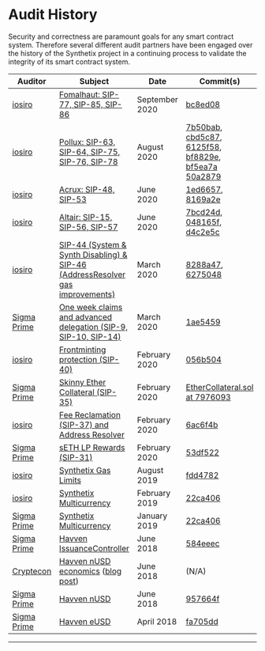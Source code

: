 # Audit History

Security and correctness are paramount goals for any smart contract
system. Therefore several different audit partners have been engaged
over the history of the Synthetix project in a continuing process to
validate the integrity of its smart contract system.

| Auditor                               | Subject                                                                                                                                                                      | Date           | Commit(s)                                                                                                                                                                                                                                                                                                                                                                                                                                                                                                                                                                                                                   |
| ------------------------------------- | ---------------------------------------------------------------------------------------------------------------------------------------------------------------------------- | -------------- | --------------------------------------------------------------------------------------------------------------------------------------------------------------------------------------------------------------------------------------------------------------------------------------------------------------------------------------------------------------------------------------------------------------------------------------------------------------------------------------------------------------------------------------------------------------------------------------------------------------------------- |
| [iosiro](https://www.iosiro.com/)     | [Fomalhaut: SIP-77, SIP-85, SIP-86](https://iosiro.com/audits/synthetix-fomalhaut-release-smart-contract-audit)                                                              | September 2020 | [bc8ed08](https://github.com/Synthetixio/synthetix/commit/bc8ed0867a1477b23e3d4afbebfd47835610ea38)                                                                                                                                                                                                                                                                                                                                                                                                                                                                                                                         |
| [iosiro](https://www.iosiro.com/)     | [Pollux: SIP-63, SIP-64, SIP-75, SIP-76, SIP-78](https://iosiro.com/audits/synthetix-pollux-release-smart-contract-audit)                                                    | August 2020    | [7b50bab](https://github.com/Synthetixio/synthetix/commit/7b50bab5a8156222aae065fb60a31a51080c4816), [cbd5c87](https://github.com/Synthetixio/synthetix/commit/cbd5c87c0bffc3fab345ffc0905b5e5b9b62f7b3), [6125f58](https://github.com/Synthetixio/synthetix/commit/6125f587a7e6c22989e1a239ed3d3932bce79fcf), [bf8829e](https://github.com/Synthetixio/synthetix/commit/bf8829e9c33fbfd745aa076accee28f741c9712a), [bf5ea7a](https://github.com/Synthetixio/synthetix/commit/bf5ea7a433aaab83b9fbaca92f152a52b07b20c5) [50a2879](https://github.com/Synthetixio/synthetix/commit/50a2879127facda1ea716007873b5be162d13df6) |
| [iosiro](https://www.iosiro.com/)     | [Acrux: SIP-48, SIP-53](https://iosiro.com/audits/synthetix-acrux-release-smart-contract-audit)                                                                              | June 2020      | [1ed6657](https://github.com/Synthetixio/synthetix/commit/1ed6657a4af2e80d0fcc844ce4e381831ef7b931), [8169a2e](https://github.com/Synthetixio/synthetix/commit/8169a2ee452b060178455cb6369ac59363179c42)                                                                                                                                                                                                                                                                                                                                                                                                                    |
| [iosiro](https://www.iosiro.com/)     | [Altair: SIP-15, SIP-56, SIP-57](https://iosiro.com/audits/synthetix-altair-release-smart-contract-audit)                                                                    | June 2020      | [7bcd24d](https://github.com/Synthetixio/synthetix/tree/7bcd24db1fdbde57e62e0f07ad5666439034c358/contracts), [048165f](https://github.com/Synthetixio/synthetix/pull/526/commits/048165ff1f57e8fc9ee7dbd350d6390f38f92f0c), [d4c2e5c](https://github.com/Synthetixio/synthetix/pull/512/commits/d4c2e5c69449675313d36655b2fe0fac2aaa3b35)                                                                                                                                                                                                                                                                                   |
| [iosiro](https://www.iosiro.com/)     | [SIP-44 (System & Synth Disabling) & SIP-46 (AddressResolver gas improvements)](https://iosiro.com/audits/synthetix-sip-44-and-sip-46-smart-contract-audit)                  | March 2020     | [8288a47](https://github.com/Synthetixio/synthetix/commit/8288a4773d54b5f91ef524003dae14551a73f4ff), [6275048](https://github.com/Synthetixio/synthetix/commit/62750484b104f8e9378eb947f552d545c79749c5)                                                                                                                                                                                                                                                                                                                                                                                                                    |
| [Sigma Prime](https://sigmaprime.io/) | [One week claims and advanced delegation (SIP-9, SIP-10, SIP-14)](https://github.com/sigp/public-audits/blob/master/synthetix/delegates/review.pdf)                          | March 2020     | [1ae5459](https://github.com/Synthetixio/synthetix/commit/1ae5459c49724ff252c2b9be269e061b47c2f41d)                                                                                                                                                                                                                                                                                                                                                                                                                                                                                                                         |
| [iosiro](https://www.iosiro.com/)     | [Frontminting protection (SIP-40)](https://iosiro.com/audits/synthetix-pr-435-smart-contract-audit)                                                                          | February 2020  | [056b504](https://github.com/Synthetixio/synthetix/tree/056b504c11e530d725ad9349cf6b700f3a135468)                                                                                                                                                                                                                                                                                                                                                                                                                                                                                                                           |
| [Sigma Prime](https://sigmaprime.io/) | [Skinny Ether Collateral (SIP-35)](https://github.com/sigp/public-audits/blob/master/synthetix/ethercollateral/review.pdf)                                                   | February 2020  | [EtherCollateral.sol at 7976093](https://github.com/Synthetixio/synthetix/blob/79760933719b1222a83f1978a4b94e4e673bc2a6/contracts/EtherCollateral.sol)                                                                                                                                                                                                                                                                                                                                                                                                                                                                      |
| [iosiro](https://www.iosiro.com/)     | [Fee Reclamation (SIP-37) and Address Resolver](https://www.iosiro.com/audits/synthetix-SIP37-smart-contract-audit)                                                          | February 2020  | [6ac6f4b](https://github.com/Synthetixio/synthetix/tree/6ac6f4b642e6f06e7531d9fcdfd655ad27acda9e)                                                                                                                                                                                                                                                                                                                                                                                                                                                                                                                           |
| [Sigma Prime](https://sigmaprime.io/) | [sETH LP Rewards (SIP-31)](https://github.com/sigp/public-audits/blob/master/synthetix/unipool/review.pdf)                                                                   | February 2020  | [53df522](https://github.com/Synthetixio/Unipool/commit/53df522e0e2b969703a298734c6f10aa0474d43b)                                                                                                                                                                                                                                                                                                                                                                                                                                                                                                                           |
| [iosiro](https://www.iosiro.com/)     | [Synthetix Gas Limits](https://www.iosiro.com/audits/synthetix-phase-2-smart-contract-audit)                                                                                 | August 2019    | [fdd4782](https://github.com/Synthetixio/synthetix/tree/fdd4782ebebd7b4892c8a68000f76708d5d1aa7b)                                                                                                                                                                                                                                                                                                                                                                                                                                                                                                                           |
| [iosiro](https://www.iosiro.com/)     | [Synthetix Multicurrency](https://www.iosiro.com/audits/synthetix-phase-1-smart-contract-audit)                                                                              | February 2019  | [22ca406](https://github.com/Synthetixio/synthetix/tree/22ca4064ed1f295675d2d8d2c6e21c9e52825dab)                                                                                                                                                                                                                                                                                                                                                                                                                                                                                                                           |
| [Sigma Prime](https://sigmaprime.io/) | [Synthetix Multicurrency](https://github.com/sigp/public-audits/blob/master/synthetix/multicurrency/review.pdf)                                                              | January 2019   | [22ca406](https://github.com/Synthetixio/synthetix/tree/22ca4064ed1f295675d2d8d2c6e21c9e52825dab)                                                                                                                                                                                                                                                                                                                                                                                                                                                                                                                           |
| [Sigma Prime](https://sigmaprime.io/) | [Havven IssuanceController](https://github.com/sigp/public-audits/blob/master/havven-2018-06-18/review.pdf)                                                                  | June 2018      | [584eeec](https://github.com/Synthetixio/synthetix/blob/584eeec404af5166dca125f904ee4a8a7c9c3b8c/contracts/IssuanceController.sol)                                                                                                                                                                                                                                                                                                                                                                                                                                                                                          |
| [Cryptecon](https://cryptecon.org/)   | [Havven nUSD economics](https://old.havven.io/uploads/havven_cryptecon_report_may_2018.pdf) ([blog post](https://blog.synthetix.io/havven-validated-by-cryptecon-analysis/)) | June 2018      | (N/A)                                                                                                                                                                                                                                                                                                                                                                                                                                                                                                                                                                                                                       |
| [Sigma Prime](https://sigmaprime.io/) | [Havven nUSD](https://github.com/sigp/public-audits/blob/master/havven-2018-06-06/havven-review.pdf)                                                                         | June 2018      | [957664f](https://github.com/Synthetixio/synthetix/tree/957664f)                                                                                                                                                                                                                                                                                                                                                                                                                                                                                                                                                            |
| [Sigma Prime](https://sigmaprime.io/) | [Havven eUSD](https://github.com/sigp/public-audits/tree/master/havven-2018-04-05/README.md)                                                                                 | April 2018     | [fa705dd](https://github.com/Synthetixio/synthetix/tree/fa705dd)                                                                                                                                                                                                                                                                                                                                                                                                                                                                                                                                                            |

---
